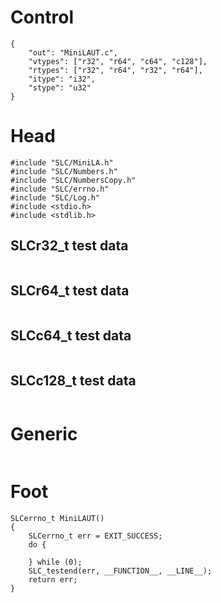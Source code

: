# Control
```
{
    "out": "MiniLAUT.c",
    "vtypes": ["r32", "r64", "c64", "c128"],
    "rtypes": ["r32", "r64", "r32", "r64"],
    "itype": "i32",
    "stype": "u32"
}
```
# Head
```
#include "SLC/MiniLA.h"
#include "SLC/Numbers.h"
#include "SLC/NumbersCopy.h"
#include "SLC/errno.h"
#include "SLC/Log.h"
#include <stdio.h>
#include <stdlib.h>
```
## SLCr32_t test data
```
```
## SLCr64_t test data
```
```
## SLCc64_t test data
```
```
## SLCc128_t test data
```
```
# Generic
```
```
# Foot
```
SLCerrno_t MiniLAUT()
{
    SLCerrno_t err = EXIT_SUCCESS;
    do {

    } while (0);
    SLC_testend(err, __FUNCTION__, __LINE__);
    return err;
}
```
